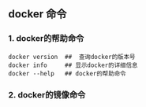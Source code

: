 ## docker 命令

### 1. docker的帮助命令

```shell
docker version  ##  查询docker的版本号
docker info		## 显示docker的详细信息
docker --help   ## docker的帮助命令
```

### 2. docker的镜像命令

